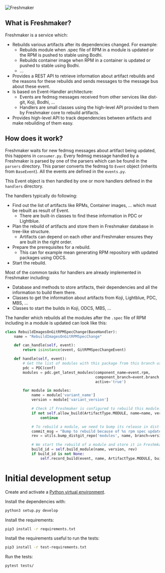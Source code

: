 ![Freshmaker](https://github.com/redhat-exd-rebuilds/freshmaker/raw/master/logo.png)

## What is Freshmaker?

Freshmaker is a service which:

* Rebuilds various artifacts after its dependencies changed. For example:
  * Rebuilds module when .spec file of RPM in a module is updated or  the RPM is pushed to stable using Bodhi.
  * Rebuilds container image when RPM in a container is updated or pushed to stable using Bodhi.
  * ...
* Provides a REST API to retrieve information about artifact rebuilds and the reasons for these rebuilds and sends messages to the message bus about these event.
* Is based on Event-Handler architecture:
  * Events are fedmsg messages received from other services like dist-git, Koji, Bodhi, ...
  * Handlers are small classes using the high-level API provided to them by Freshmaker core to rebuild artifacts.
* Provides high-level API to track dependencies between artifacts and make rebuilding of them easy.

## How does it work?

Freshmaker waits for new fedmsg messages about artifact being updated,
this happens in `consumer.py`. Every fedmsg message handled by a Freshmaker
is parsed by one of the parsers which can be found in the `parsers` directory.
This parser converts the fedmsg to `Event` object (inherits from `BaseEvent`).
All the events are defined in the `events.py`.

This Event object is then handled by one or more handlers defined
in the `handlers` directory.

The handlers typically do following:

* Find out the list of artifacts like RPMs, Container images, ... which must be rebuilt as result of Event.
  * There are built-in classes to find these information in PDC or Lightblue.
* Plan the rebuild of artifacts and store them in Freshmaker database in tree-like structure.
  * Artifacts can depend on each other and Freshmaker ensures they are built in the right order.
* Prepare the prerequisites for a rebuild.
  * This can for example mean generating RPM repository with updated packages using ODCS.
* Start the rebuild.

Most of the common tasks for handlers are already implemented in Freshmaker including:

* Database and methods to store artifacts, their dependencies and all the information to build them there.
* Classes to get the information about artifacts from Koji, Lightblue, PDC, MBS, ...
* Classes to start the builds in Koji, ODCS, MBS, ...

The handler which rebuilds all the modules after the `.spec` file of RPM including in a module is updated can look like this:

```python
class RebuildImagesOnGitRPMSpecChange(BaseHandler):
    name = "RebuildImagesOnGitRPMSpecChange"

    def can_handle(self, event):
        return isinstance(event, GitRPMSpecChangeEvent)

    def handle(self, event):
        # Get the list of modules with this package from this branch using PDC.
        pdc = PDC(conf)
        modules = pdc.get_latest_modules(component_name=event.rpm,
                                         component_branch=event.branch,
                                         active='true')

        for module in modules:
            name = module['variant_name']
            version = module['variant_version']

            # Check if Freshmaker is configured to rebuild this module.
            if not self.allow_build(ArtifactType.MODULE, name=name, version=version):
                continue

            # To rebuild a module, we need to bump its release in dist-git repo.
            commit_msg = "Bump to rebuild because of %s rpm spec update (%s)." % (event.rpm, event.rev)
            rev = utils.bump_distgit_repo('modules', name, branch=version, commit_msg=commit_msg, logger=log)

            # We start the rebuild of a module and store it in Freshmkaer DB.
            build_id = self.build_module(name, version, rev)
            if build_id is not None:
                self.record_build(event, name, ArtifactType.MODULE, build_id)
```

# Initial development setup

Create and activate a [Python virtual environment](https://virtualenv.pypa.io/en/stable/).

Install the dependencies with:

```bash
python3 setup.py develop
```

Install the requirements:

```bash
pip3 install -r requirements.txt
```

Install the requirements useful to run the tests:

```bash
pip3 install -r test-requirements.txt
```

Run the tests:

```bash
pytest tests/
```

